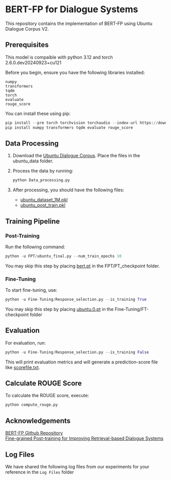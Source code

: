 # BERT-FP for Dialogue Systems

This repository contains the implementation of BERT-FP using Ubuntu Dialogue Corpus V2.

## Prerequisites
This model is compaible with python 3.12 and torch 2.6.0.dev20240923+cu121

Before you begin, ensure you have the following libraries installed:

```
numpy
transformers
tqdm
torch
evaluate
rouge_score
```

You can install these using pip:

```python
pip install --pre torch torchvision torchaudio --index-url https://download.pytorch.org/whl/nightly/cu121 
pip install numpy transformers tqdm evaluate rouge_score
```

## Data Processing

1. Download the [Ubuntu Dialogue Corpus](https://drive.google.com/drive/folders/1cm1v3njWPxG5-XhEUpGH25TMncaPR7OM?usp=sharing). Place the files in the ubuntu_data folder.

2. Process the data by running:

   ```python
   python Data_processing.py
   ```

3. After processing, you should have the following files:
   - [ubuntu_dataset_1M.pkl](https://drive.google.com/file/d/1wXU8-WdsWKqHY_wvJtdSCuju1RtBUB7y/view?usp=sharing)
   - [ubuntu_post_train.pkl](https://drive.google.com/file/d/1bhDVLQKQY_fViqFE7D8qiFDSN8vYU4GO/view?usp=sharing)

## Training Pipeline

### Post-Training

Run the following command:

```python
python -u FPT/ubuntu_final.py --num_train_epochs 10
```
You may skip this step by placing [bert.pt](https://drive.google.com/file/d/1XM1oRiwMnqW8-P-IS_heUBJykqW7VEdd/view?usp=sharing) in the FPT/PT_checkpoint folder.

### Fine-Tuning

To start fine-tuning, use:

```python
python -u Fine-Tuning/Response_selection.py --is_training True
```
You may skip this step by placing [ubuntu.0.pt](https://drive.google.com/file/d/1XM1oRiwMnqW8-P-IS_heUBJykqW7VEdd/view?usp=sharing) in the Fine-Tuning/FT-checkpoint folder

## Evaluation

For evaluation, run:

```python
python -u Fine-Tuning/Response_selection.py --is_training False
```
This will print evaluation metrics and will generate a prediction-score file like [scorefile.txt](https://drive.google.com/file/d/1ByFYTJR-tInxfMGN4YGQYpxhc4Uxhirv/view?usp=sharing).

## Calculate ROUGE Score

To calculate the ROUGE score, execute:

```python
python compute_rouge.py
```

## Acknowledgements
[BERT-FP Github Repository](https://github.com/hanjanghoon/BERT_FP) \
[Fine-grained Post-training for Improving Retrieval-based Dialogue Systems](https://aclanthology.org/2021.naacl-main.122/)

## Log Files

We have shared the following log files from our experiments for your reference in the `Log Files` folder
